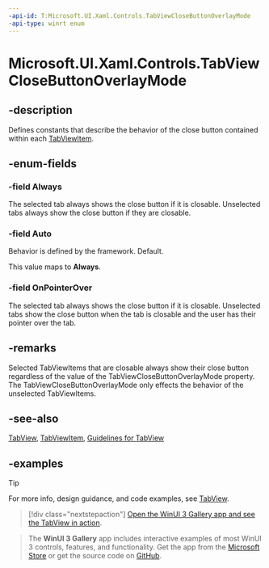```yaml
---
-api-id: T:Microsoft.UI.Xaml.Controls.TabViewCloseButtonOverlayMode
-api-type: winrt enum
---
```


# Microsoft.UI.Xaml.Controls.TabViewCloseButtonOverlayMode

<!--
public enum TabViewCloseButtonOverlayMode
-->

## -description

Defines constants that describe the behavior of the close button contained within each [TabViewItem](tabviewitem.md).

## -enum-fields

### -field Always

The selected tab always shows the close button if it is closable. Unselected tabs always show the close button if they are closable.

### -field Auto

Behavior is defined by the framework. Default.

This value maps to **Always**.

### -field OnPointerOver

The selected tab always shows the close button if it is closable. Unselected tabs show the close button when the tab is closable and the user has their pointer over the tab.

## -remarks

Selected TabViewItems that are closable always show their close button regardless of the value of the TabViewCloseButtonOverlayMode property. The TabViewCloseButtonOverlayMode only effects the behavior of the unselected TabViewItems.

## -see-also

[TabView](tabview.md), [TabViewItem](tabviewitem.md), [Guidelines for TabView](/windows/apps/design/controls/tab-view)

## -examples

> [!TIP]
> For more info, design guidance, and code examples, see [TabView](/windows/apps/design/controls/tab-view).

> [!div class="nextstepaction"]
> [Open the WinUI 3 Gallery app and see the TabView in action](winui3gallery:/item/TabView).

> The **WinUI 3 Gallery** app includes interactive examples of most WinUI 3 controls, features, and functionality. Get the app from the [Microsoft Store](https://www.microsoft.com/store/productId/9P3JFPWWDZRC) or get the source code on [GitHub](https://github.com/microsoft/WinUI-Gallery).
